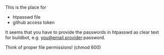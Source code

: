 This is the place for
- htpasswd file
- github access token

It seems that you have to provide the passwords in htpasswd as clear text for buildbot, e.g. you@email.provider:password.

Think of proper file permissions! (chmod 600)
